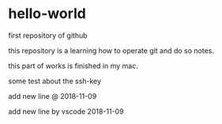 # hello-world
first repository of github

this repository is a learning how to operate git and do so notes.

this part of works is finished in my mac.

some test about the ssh-key

add new line @ 2018-11-09

add new line by vscode 2018-11-09
